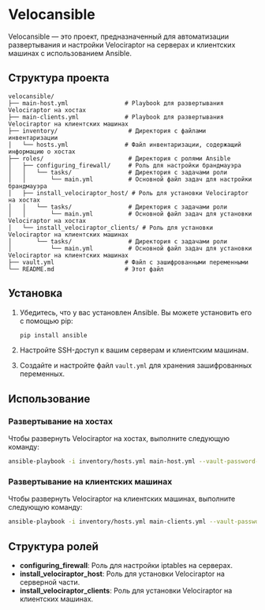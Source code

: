 # Velocansible

Velocansible — это проект, предназначенный для автоматизации развертывания и настройки Velociraptor на серверах и клиентских машинах с использованием Ansible.

## Структура проекта
```
velocansible/
├── main-host.yml                # Playbook для развертывания Velociraptor на хостах
├── main-clients.yml             # Playbook для развертывания Velociraptor на клиентских машинах
├── inventory/                    # Директория с файлами инвентаризации
│   └── hosts.yml                # Файл инвентаризации, содержащий информацию о хостах
├── roles/                        # Директория с ролями Ansible
│   ├── configuring_firewall/     # Роль для настройки брандмауэра
│   │   └── tasks/                # Директория с задачами роли
│   │       └── main.yml          # Основной файл задач для настройки брандмауэра
│   ├── install_velociraptor_host/ # Роль для установки Velociraptor на хостах
│   │   └── tasks/                # Директория с задачами роли
│   │       └── main.yml          # Основной файл задач для установки Velociraptor на хостах
│   └── install_velociraptor_clients/ # Роль для установки Velociraptor на клиентских машинах
│       └── tasks/                # Директория с задачами роли
│           └── main.yml          # Основной файл задач для установки Velociraptor на клиентских машинах
├── vault.yml                    # Файл с зашифрованными переменными
└── README.md                    # Этот файл
```
## Установка

1. Убедитесь, что у вас установлен Ansible. Вы можете установить его с помощью pip:

   ```bash
   pip install ansible
   ```

2. Настройте SSH-доступ к вашим серверам и клиентским машинам.

3. Создайте и настройте файл `vault.yml` для хранения зашифрованных переменных.

## Использование

### Развертывание на хостах

Чтобы развернуть Velociraptor на хостах, выполните следующую команду:

```bash
ansible-playbook -i inventory/hosts.yml main-host.yml --vault-password-file=[ваш файл с паролем]
```

### Развертывание на клиентских машинах

Чтобы развернуть Velociraptor на клиентских машинах, выполните следующую команду:

```bash
ansible-playbook -i inventory/hosts.yml main-clients.yml --vault-password-file=[ваш файл с паролем]
```

## Структура ролей

- **configuring_firewall**: Роль для настройки iptables на серверах.
- **install_velociraptor_host**: Роль для установки Velociraptor на серверной части.
- **install_velociraptor_clients**: Роль для установки Velociraptor на клиентских машинах.